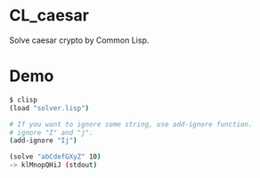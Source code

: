# CL_caesar
Solve caesar crypto by Common Lisp.

# Demo

```bash
$ clisp
(load "solver.lisp")

# If you want to ignore some string, use add-ignore function.
# ignore "I" and "j".
(add-ignore "Ij")

(solve "abCdefGXyZ" 10)
-> klMnopQHiJ (stdout)
```
